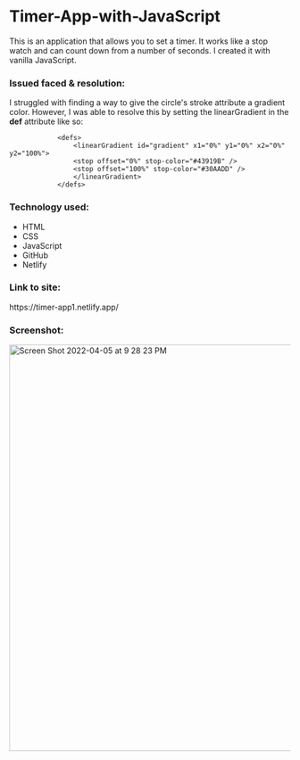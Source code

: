 # Timer-App-with-JavaScript

This is an application that allows you to set a timer. It works like a stop watch and can count down from a number of seconds. I created it with vanilla JavaScript.

<h3>Issued faced & resolution:</h3>
I struggled with finding a way to give the circle's stroke attribute a gradient color. However, I was able to resolve this by setting the linearGradient in the <b>def</b> attribute like so:

                <defs>
                    <linearGradient id="gradient" x1="0%" y1="0%" x2="0%" y2="100%">
                    <stop offset="0%" stop-color="#43919B" />
                    <stop offset="100%" stop-color="#30AADD" />
                    </linearGradient>
                </defs>

<h3>Technology used:</h3>

- HTML
- CSS
- JavaScript
- GitHub
- Netlify

<h3>Link to site:</h3>
https://timer-app1.netlify.app/

<h3>Screenshot:</h3>
<img width="729" alt="Screen Shot 2022-04-05 at 9 28 23 PM" src="https://user-images.githubusercontent.com/40691059/161817490-6f4f54de-6234-4c1e-a119-f24f332aa2d5.png">
